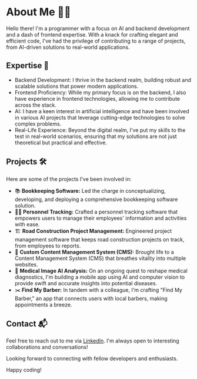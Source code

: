 # About Me 👨‍💻

Hello there! I'm a programmer with a focus on AI and backend development and a dash of frontend expertise. With a knack for crafting elegant and efficient code, I've had the privilege of contributing to a range of projects, from AI-driven solutions to real-world applications.

## Expertise 🚀

- Backend Development: I thrive in the backend realm, building robust and scalable solutions that power modern applications.
- Frontend Proficiency: While my primary focus is on the backend, I also have experience in frontend technologies, allowing me to contribute across the stack.
- AI: I have a keen interest in artificial intelligence and have been involved in various AI projects that leverage cutting-edge technologies to solve complex problems.
- Real-Life Experience: Beyond the digital realm, I've put my skills to the test in real-world scenarios, ensuring that my solutions are not just theoretical but practical and effective.

## Projects 🛠️

Here are some of the projects I've been involved in:

- 📚 **Bookkeeping Software:** Led the charge in conceptualizing, developing, and deploying a comprehensive bookkeeping software solution.
- 🕵️‍♂️ **Personnel Tracking:** Crafted a personnel tracking software that empowers users to manage their employees' information and activities with ease.
- 🏗️ **Road Construction Project Management:** Engineered project management software that keeps road construction projects on track, from employees to reports.
- 📝 **Custom Content Management System (CMS):** Brought life to a Content Management System (CMS) that breathes vitality into multiple websites.
- 🏥 **Medical Image AI Analysis:** On an ongoing quest to reshape medical diagnostics, I'm building a mobile app using AI and computer vision to provide swift and accurate insights into potential diseases.
- ✂️ **Find My Barber:** In tandem with a colleague, I'm crafting "Find My Barber," an app that connects users with local barbers, making appointments a breeze.

## Contact 📬

Feel free to reach out to me via [LinkedIn](https://www.linkedin.com/in/lukajeremi%C4%87/). I'm always open to interesting collaborations and conversations!

Looking forward to connecting with fellow developers and enthusiasts.

Happy coding!


<!--
**lukajeremic21/lukajeremic21** is a ✨ _special_ ✨ repository because its `README.md` (this file) appears on your GitHub profile.

Here are some ideas to get you started:

- 🔭 I’m currently working on ...
- 🌱 I’m currently learning ...
- 👯 I’m looking to collaborate on ...
- 🤔 I’m looking for help with ...
- 💬 Ask me about ...
- 📫 How to reach me: ...
- 😄 Pronouns: ...
- ⚡ Fun fact: ...
-->
